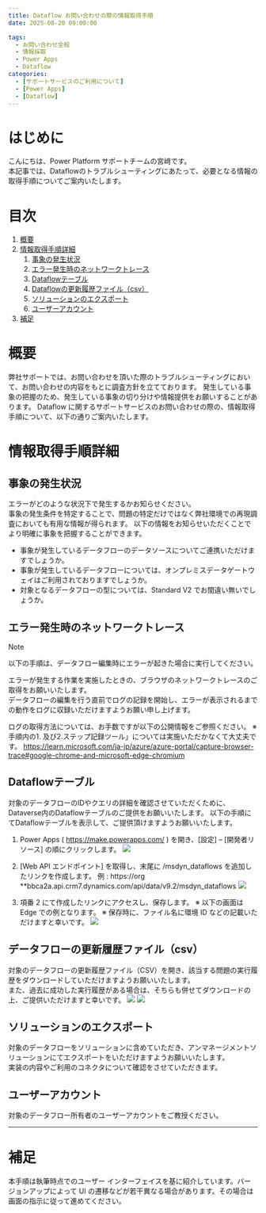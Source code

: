 ```yaml
---
title: Dataflow お問い合わせの際の情報取得手順
date: 2025-08-20 09:00:00

tags:
  - お問い合わせ全般
  - 情報採取
  - Power Apps
  - Dataflow
categories:
  - [サポートサービスのご利用について]
  - [Power Apps]
  - [Dataflow]
---
```


# はじめに

こんにちは、Power Platform サポートチームの宮﨑です。  
本記事では、Dataflowのトラブルシューティングにあたって、必要となる情報の取得手順についてご案内いたします。


<!-- more -->
# 目次

1. [概要](#anchor-intro)
1. [情報取得手順詳細](#anchor-how-to-collect)
    1. [事象の発生状況](#anchor-about-situation)
    1. [エラー発生時のネットワークトレース](#anchor-network-trace)
    1. [Dataflowテーブル](#anchor-dataflow-table)
    1. [Dataflowの更新履歴ファイル（csv）](#anchor-dataflow-history)
    1. [ソリューションのエクスポート](#anchor-solution-export)
    1. [ユーザーアカウント](#anchor-user-account)
1.  [補足](#補足)

<a id='anchor-intro'></a>

# 概要
弊社サポートでは、お問い合わせを頂いた際のトラブルシューティングにおいて、お問い合わせの内容をもとに調査方針を立てております。
発生している事象の把握のため、発生している事象の切り分けや情報提供をお願いすることがあります。
Dataflow に関するサポートサービスのお問い合わせの際の、情報取得手順について、以下の通りご案内いたします。

<a id='anchor-how-to-collect'></a>

# 情報取得手順詳細

<a id='anchor-about-situation'></a>

## 事象の発生状況
エラーがどのような状況下で発生するかお知らせください。  
事象の発生条件を特定することで、問題の特定だけではなく弊社環境での再現調査においても有用な情報が得られます。
以下の情報をお知らせいただくことでより明確に事象を把握することができます。  
* 事象が発生しているデータフローのデータソースについてご連携いただけますでしょうか。
* 事象が発生しているデータフローについては、オンプレミスデータゲートウェイはご利用されておりますでしょうか。
* 対象となるデータフローの型については、Standard V2 でお間違い無いでしょうか。

<a id='anchor-network-trace'></a>

## エラー発生時のネットワークトレース
>[!NOTE]
>以下の手順は、データフロー編集時にエラーが起きた場合に実行してください。

エラーが発生する作業を実施したときの、ブラウザのネットワークトレースのご取得をお願いいたします。<br>
データフローの編集を行う直前でログの記録を開始し、エラーが表示されるまでの動作をログに収録いただけますようお願い申し上げます。

ログの取得方法については、お手数ですが以下の公開情報をご参照ください。 
※手順内の1. 及び2.ステップ記録ツール」については実施いただかなくて大丈夫です。 
https://learn.microsoft.com/ja-jp/azure/azure-portal/capture-browser-trace#google-chrome-and-microsoft-edge-chromium


<a id='anchor-dataflow-table'></a>

## Dataflowテーブル
対象のデータフローのIDやクエリの詳細を確認させていただくために、Dataverse内のDataflowテーブルのご提供をお願いいたします。 
以下の手順にてDataflowテーブルを表示して、ご提供頂けますようお願いいたします。

1. Power Apps ( https://make.powerapps.com/ ) を開き、[設定] – [開発者リソース] の順にクリックします。
![](./helpful-information-for-dataflow-sr/developer-resource.png) 

2. [Web API エンドポイント] を取得し、末尾に /msdyn_dataflows を追加したリンクを作成します。
例 : https://org **bbca2a.api.crm7.dynamics.com/api/data/v9.2/msdyn_dataflows
![](./helpful-information-for-dataflow-sr/webapi-endpoint.png)

3. 項番 2 にて作成したリンクにアクセスし、保存します。
※ 以下の画面は Edge での例となります。
※ 保存時に、ファイル名に環境 ID などの記載いただけますと幸いです。
![](./helpful-information-for-dataflow-sr/access-link.png)

<a id='anchor-dataflow-history'></a>

## データフローの更新履歴ファイル（csv）
対象のデータフローの更新履歴ファイル（CSV）を開き、該当する問題の実行履歴をダウンロードしていただけますようお願いいたします。<br>
また、過去に成功した実行履歴がある場合は、そちらも併せてダウンロードの上、ご提供いただけますと幸いです。
![](./helpful-information-for-dataflow-sr/dataflow-history.png)
![](./helpful-information-for-dataflow-sr/dataflow-download.png)

<a id='anchor-solution-export'></a>

## ソリューションのエクスポート
対象のデータフローをソリューションに含めていただき、アンマネージメントソリューションにてエクスポートをいただけますようお願いいたします。<br>
実装の内容やご利用のコネクタについて確認をさせていただきます。

<a id='anchor-user-account'></a>

## ユーザーアカウント
対象のデータフロー所有者のユーザーアカウントをご教授ください。

---

<a id='補足'></a>

# 補足

本手順は執筆時点でのユーザー インターフェイスを基に紹介しています。バージョンアップによって UI の遷移などが若干異なる場合があります。その場合は画面の指示に従って進めてください。  

